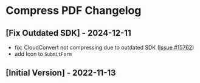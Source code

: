 # Compress PDF Changelog

## [Fix Outdated SDK] - 2024-12-11

- fix: CloudConvert not compressing due to outdated SDK ([Issue #15762](https://github.com/raycast/extensions/issues/15762))
- add Icon to `SubmitForm`

## [Initial Version] - 2022-11-13
